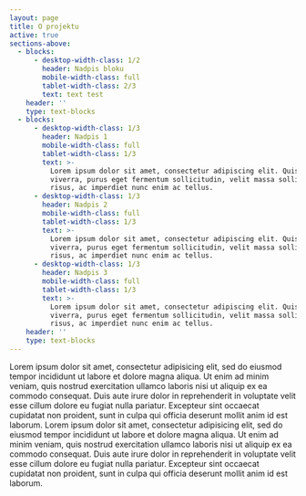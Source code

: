 ```yaml
---
layout: page
title: O projektu
active: true
sections-above:
  - blocks:
      - desktop-width-class: 1/2
        header: Nadpis bloku
        mobile-width-class: full
        tablet-width-class: 2/3
        text: text test
    header: ''
    type: text-blocks
  - blocks:
      - desktop-width-class: 1/3
        header: Nadpis 1
        mobile-width-class: full
        tablet-width-class: 1/3
        text: >-
          Lorem ipsum dolor sit amet, consectetur adipiscing elit. Quisque
          viverra, purus eget fermentum sollicitudin, velit massa sollicitudin
          risus, ac imperdiet nunc enim ac tellus.
      - desktop-width-class: 1/3
        header: Nadpis 2
        mobile-width-class: full
        tablet-width-class: 1/3
        text: >-
          Lorem ipsum dolor sit amet, consectetur adipiscing elit. Quisque
          viverra, purus eget fermentum sollicitudin, velit massa sollicitudin
          risus, ac imperdiet nunc enim ac tellus.
      - desktop-width-class: 1/3
        header: Nadpis 3
        mobile-width-class: full
        tablet-width-class: 1/3
        text: >-
          Lorem ipsum dolor sit amet, consectetur adipiscing elit. Quisque
          viverra, purus eget fermentum sollicitudin, velit massa sollicitudin
          risus, ac imperdiet nunc enim ac tellus.
    header: ''
    type: text-blocks
---
```

Lorem ipsum dolor sit amet, consectetur adipisicing elit, sed do eiusmod tempor incididunt ut labore et dolore magna aliqua. Ut enim ad minim veniam, quis nostrud exercitation ullamco laboris nisi ut aliquip ex ea commodo consequat. Duis aute irure dolor in reprehenderit in voluptate velit esse cillum dolore eu fugiat nulla pariatur. Excepteur sint occaecat cupidatat non proident, sunt in culpa qui officia deserunt mollit anim id est laborum. Lorem ipsum dolor sit amet, consectetur adipisicing elit, sed do eiusmod tempor incididunt ut labore et dolore magna aliqua. Ut enim ad minim veniam, quis nostrud exercitation ullamco laboris nisi ut aliquip ex ea commodo consequat. Duis aute irure dolor in reprehenderit in voluptate velit esse cillum dolore eu fugiat nulla pariatur. Excepteur sint occaecat cupidatat non proident, sunt in culpa qui officia deserunt mollit anim id est laborum.
